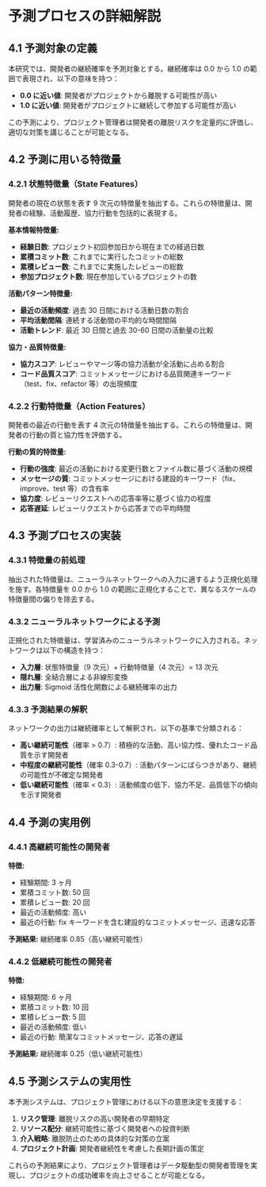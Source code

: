 # 予測プロセスの詳細解説

## 4.1 予測対象の定義

本研究では、開発者の継続確率を予測対象とする。継続確率は 0.0 から 1.0 の範囲で表現され、以下の意味を持つ：

- **0.0 に近い値**: 開発者がプロジェクトから離脱する可能性が高い
- **1.0 に近い値**: 開発者がプロジェクトに継続して参加する可能性が高い

この予測により、プロジェクト管理者は開発者の離脱リスクを定量的に評価し、適切な対策を講じることが可能となる。

## 4.2 予測に用いる特徴量

### 4.2.1 状態特徴量（State Features）

開発者の現在の状態を表す 9 次元の特徴量を抽出する。これらの特徴量は、開発者の経験、活動履歴、協力行動を包括的に表現する。

**基本情報特徴量:**

- **経験日数**: プロジェクト初回参加日から現在までの経過日数
- **累積コミット数**: これまでに実行したコミットの総数
- **累積レビュー数**: これまでに実施したレビューの総数
- **参加プロジェクト数**: 現在参加しているプロジェクトの数

**活動パターン特徴量:**

- **最近の活動頻度**: 過去 30 日間における活動日数の割合
- **平均活動間隔**: 連続する活動間の平均的な時間間隔
- **活動トレンド**: 最近 30 日間と過去 30-60 日間の活動量の比較

**協力・品質特徴量:**

- **協力スコア**: レビューやマージ等の協力活動が全活動に占める割合
- **コード品質スコア**: コミットメッセージにおける品質関連キーワード（test、fix、refactor 等）の出現頻度

### 4.2.2 行動特徴量（Action Features）

開発者の最近の行動を表す 4 次元の特徴量を抽出する。これらの特徴量は、開発者の行動の質と協力性を評価する。

**行動の質的特徴量:**

- **行動の強度**: 最近の活動における変更行数とファイル数に基づく活動の規模
- **メッセージの質**: コミットメッセージにおける建設的キーワード（fix、improve、test 等）の含有率
- **協力度**: レビューリクエストへの応答率等に基づく協力の程度
- **応答遅延**: レビューリクエストから応答までの平均時間

## 4.3 予測プロセスの実装

### 4.3.1 特徴量の前処理

抽出された特徴量は、ニューラルネットワークへの入力に適するよう正規化処理を施す。各特徴量を 0.0 から 1.0 の範囲に正規化することで、異なるスケールの特徴量間の偏りを除去する。

### 4.3.2 ニューラルネットワークによる予測

正規化された特徴量は、学習済みのニューラルネットワークに入力される。ネットワークは以下の構造を持つ：

- **入力層**: 状態特徴量（9 次元）+ 行動特徴量（4 次元）= 13 次元
- **隠れ層**: 全結合層による非線形変換
- **出力層**: Sigmoid 活性化関数による継続確率の出力

### 4.3.3 予測結果の解釈

ネットワークの出力は継続確率として解釈され、以下の基準で分類される：

- **高い継続可能性**（確率 > 0.7）: 積極的な活動、高い協力性、優れたコード品質を示す開発者
- **中程度の継続可能性**（確率 0.3-0.7）: 活動パターンにばらつきがあり、継続の可能性が不確定な開発者
- **低い継続可能性**（確率 < 0.3）: 活動頻度の低下、協力不足、品質低下の傾向を示す開発者

## 4.4 予測の実用例

### 4.4.1 高継続可能性の開発者

**特徴:**

- 経験期間: 3 ヶ月
- 累積コミット数: 50 回
- 累積レビュー数: 20 回
- 最近の活動頻度: 高い
- 最近の行動: fix キーワードを含む建設的なコミットメッセージ、迅速な応答

**予測結果:** 継続確率 0.85（高い継続可能性）

### 4.4.2 低継続可能性の開発者

**特徴:**

- 経験期間: 6 ヶ月
- 累積コミット数: 10 回
- 累積レビュー数: 5 回
- 最近の活動頻度: 低い
- 最近の行動: 簡潔なコミットメッセージ、応答の遅延

**予測結果:** 継続確率 0.25（低い継続可能性）

## 4.5 予測システムの実用性

本予測システムは、プロジェクト管理における以下の意思決定を支援する：

1. **リスク管理**: 離脱リスクの高い開発者の早期特定
2. **リソース配分**: 継続可能性に基づく開発者への投資判断
3. **介入戦略**: 離脱防止のための具体的な対策の立案
4. **プロジェクト計画**: 開発者継続性を考慮した長期計画の策定

これらの予測結果により、プロジェクト管理者はデータ駆動型の開発者管理を実現し、プロジェクトの成功確率を向上させることが可能となる。
